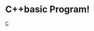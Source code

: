 # C++basic Program!
[C](https://github.com/user-attachments/assets/2e34de6a-d2cd-435c-b209-9eb0bb20d3da)
